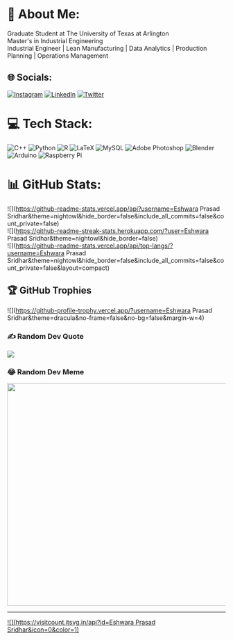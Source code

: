 # 💫 About Me:
Graduate Student at The University of Texas at Arlington<br>Master's in Industrial Engineering<br>Industrial Engineer | Lean Manufacturing | Data Analytics | Production Planning | Operations Management<br>


## 🌐 Socials:
[![Instagram](https://img.shields.io/badge/Instagram-%23E4405F.svg?logo=Instagram&logoColor=white)](https://instagram.com/instagram.com/eshwar.here/) [![LinkedIn](https://img.shields.io/badge/LinkedIn-%230077B5.svg?logo=linkedin&logoColor=white)](https://linkedin.com/in/linkedin.com/in/eshwaraprasad/) [![Twitter](https://img.shields.io/badge/Twitter-%231DA1F2.svg?logo=Twitter&logoColor=white)](https://twitter.com/twitter.com/eshwara_prasad) 

# 💻 Tech Stack:
![C++](https://img.shields.io/badge/c++-%2300599C.svg?style=for-the-badge&logo=c%2B%2B&logoColor=white) ![Python](https://img.shields.io/badge/python-3670A0?style=for-the-badge&logo=python&logoColor=ffdd54) ![R](https://img.shields.io/badge/r-%23276DC3.svg?style=for-the-badge&logo=r&logoColor=white) ![LaTeX](https://img.shields.io/badge/latex-%23008080.svg?style=for-the-badge&logo=latex&logoColor=white) ![MySQL](https://img.shields.io/badge/mysql-%2300f.svg?style=for-the-badge&logo=mysql&logoColor=white) ![Adobe Photoshop](https://img.shields.io/badge/adobephotoshop-%2331A8FF.svg?style=for-the-badge&logo=adobephotoshop&logoColor=white) ![Blender](https://img.shields.io/badge/blender-%23F5792A.svg?style=for-the-badge&logo=blender&logoColor=white) ![Arduino](https://img.shields.io/badge/-Arduino-00979D?style=for-the-badge&logo=Arduino&logoColor=white) ![Raspberry Pi](https://img.shields.io/badge/-RaspberryPi-C51A4A?style=for-the-badge&logo=Raspberry-Pi)
# 📊 GitHub Stats:
![](https://github-readme-stats.vercel.app/api?username=Eshwara Prasad Sridhar&theme=nightowl&hide_border=false&include_all_commits=false&count_private=false)<br/>
![](https://github-readme-streak-stats.herokuapp.com/?user=Eshwara Prasad Sridhar&theme=nightowl&hide_border=false)<br/>
![](https://github-readme-stats.vercel.app/api/top-langs/?username=Eshwara Prasad Sridhar&theme=nightowl&hide_border=false&include_all_commits=false&count_private=false&layout=compact)

## 🏆 GitHub Trophies
![](https://github-profile-trophy.vercel.app/?username=Eshwara Prasad Sridhar&theme=dracula&no-frame=false&no-bg=false&margin-w=4)

### ✍️ Random Dev Quote
![](https://quotes-github-readme.vercel.app/api?type=horizontal&theme=tokyonight)

### 😂 Random Dev Meme
<img src="https://random-memer.herokuapp.com/" width="512px"/>

---
[![](https://visitcount.itsvg.in/api?id=Eshwara Prasad Sridhar&icon=0&color=1)](https://visitcount.itsvg.in)
